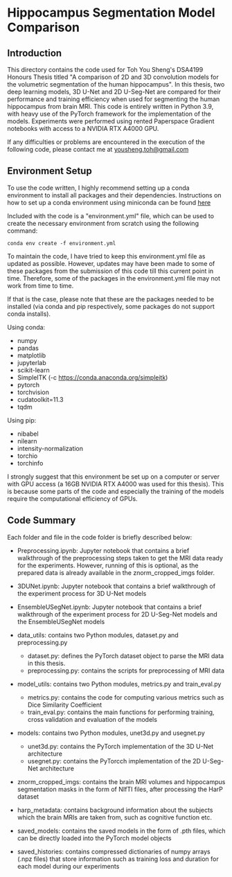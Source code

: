 # Hippocampus Segmentation Model Comparison

## Introduction

This directory contains the code used for Toh You Sheng's DSA4199 Honours Thesis titled "A comparison of 2D and 3D convolution models for the volumetric segmentation of the human hippocampus". In this thesis, two deep learning models, 3D U-Net and 2D U-Seg-Net are compared for their performance and training efficiency when used for segmenting the human hippocampus from brain MRI. This code is entirely written in Python 3.9, with heavy use of the PyTorch framework for the implementation of the models. Experiments were performed using rented Paperspace Gradient notebooks with access to a NVIDIA RTX A4000 GPU. 

If any difficulties or problems are encountered in the execution of the following code, please contact me at <yousheng.toh@gmail.com>


## Environment Setup

To use the code written, I highly recommend setting up a conda environment to install all packages and their dependencies. Instructions on how to set up a conda environment using miniconda can be found [here](https://docs.conda.io/en/latest/miniconda.html)

Included with the code is a "environment.yml" file, which can be used to create the necessary environment from scratch using the following command:

 `conda env create -f environment.yml`

To maintain the code, I have tried to keep this environment.yml file as updated as possible. However, updates may have been made to some of these packages from the submission of this code till this current point in time. Therefore, some of the packages in the environment.yml file may not work from time to time. 

If that is the case, please note that these are the packages needed to be installed (via conda and pip respectively, some packages do not support conda installs).

Using conda:
- numpy
- pandas
- matplotlib
- jupyterlab
- scikit-learn
- SimpleITK (-c <https://conda.anaconda.org/simpleitk>)
- pytorch
- torchvision
- cudatoolkit=11.3
- tqdm

Using pip:
- nibabel
- nilearn
- intensity-normalization
- torchio
- torchinfo

I strongly suggest that this environment be set up on a computer or server with GPU access (a 16GB NVIDIA RTX A4000 was used for this thesis). This is because some parts of the code and especially the training of the models require the computational efficiency of GPUs.


## Code Summary

Each folder and file in the code folder is briefly described below:

* Preprocessing.ipynb: Jupyter notebook that contains a brief walkthrough of the preprocessing steps taken to get the MRI data ready for the experiments. However, running of this is optional, as the prepared data is already available in the znorm_cropped_imgs folder.

* 3DUNet.ipynb: Jupyter notebook that contains a brief walkthrough of the experiment process for 3D U-Net models

* EnsembleUSegNet.ipynb: Jupyter notebook that contains a brief walkthrough of the experiment process for 2D U-Seg-Net models and the EnsembleUSegNet models

* data_utils: contains two Python modules, dataset.py and preprocessing.py
	* dataset.py: defines the PyTorch dataset object to parse the MRI data in this thesis.
	* preprocessing.py: contains the scripts for preprocessing of MRI data

* model_utils: contains two Python modules, metrics.py and train_eval.py
	* metrics.py: contains the code for computing various metrics such as Dice Similarity Coefficient
	* train_eval.py: contains the main functions for performing training, cross validation and evaluation of the models

* models: contains two Python modules, unet3d.py and usegnet.py
	* unet3d.py: contains the PyTorch implementation of the 3D U-Net architecture
	* usegnet.py: contains the PyTorcch implementation of the 2D U-Seg-Net architecture

* znorm_cropped_imgs: contains the brain MRI volumes and hippocampus segmentation masks in the form of NIfTI files, after processing the HarP dataset

* harp_metadata: contains background information about the subjects which the brain MRIs are taken from, such as cognitive function etc.

* saved_models: contains the saved models in the form of .pth files, which can be directly loaded into the PyTorch model objects

* saved_histories: contains compressed dictionaries of numpy arrays (.npz files) that store information such as training loss and duration for each model during our experiments


